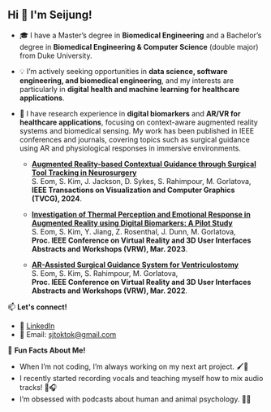 ## Hi 👋 I'm Seijung!

- 🎓 I have a Master’s degree in **Biomedical Engineering** and a Bachelor’s degree in **Biomedical Engineering & Computer Science** (double major) from Duke University. 
- 💡 I’m actively seeking opportunities in **data science, software engineering, and biomedical engineering**, and my interests are particularly in **digital health and machine learning for healthcare applications**.
- 🔬 I have research experience in **digital biomarkers** and **AR/VR for healthcare applications**, focusing on context-aware augmented reality systems and biomedical sensing. My work has been published in IEEE conferences and journals, covering topics such as surgical guidance using AR and physiological responses in immersive environments.

  - **[Augmented Reality-based Contextual Guidance through Surgical Tool Tracking in Neurosurgery](https://pubmed.ncbi.nlm.nih.gov/38635386/)**  
    S. Eom, S. Kim, J. Jackson, D. Sykes, S. Rahimpour, M. Gorlatova,  
    **IEEE Transactions on Visualization and Computer Graphics (TVCG), 2024**.  

  - **[Investigation of Thermal Perception and Emotional Response in Augmented Reality using Digital Biomarkers: A Pilot Study](https://ieeexplore.ieee.org/document/10108744)**  
    S. Eom, S. Kim, Y. Jiang, Z. Rosenthal, J. Dunn, M. Gorlatova,  
    **Proc. IEEE Conference on Virtual Reality and 3D User Interfaces Abstracts and Workshops (VRW), Mar. 2023**.  

  - **[AR-Assisted Surgical Guidance System for Ventriculostomy](https://ieeexplore.ieee.org/abstract/document/9757461)**  
    S. Eom, S. Kim, S. Rahimpour, M. Gorlatova,  
    **Proc. IEEE Conference on Virtual Reality and 3D User Interfaces Abstracts and Workshops (VRW), Mar. 2022**.  


📫 **Let's connect!**
- 💼 [LinkedIn](https://www.linkedin.com/in/seijungkim/)
- 📧 Email: sjtoktok@gmail.com

🎨 **Fun Facts About Me!**  
- When I’m not coding, I’m always working on my next art project. 🖌️🎨    
- I recently started recording vocals and teaching myself how to mix audio tracks! 🎤🎧  
- I’m obsessed with podcasts about human and animal psychology. 🧠🐾 

<!--
**seij001/seij001** is a ✨ _special_ ✨ repository because its `README.md` (this file) appears on your GitHub profile.

Here are some ideas to get you started:
📌 **Projects I Contributed To**
- 🚀 [Project Name](https://github.com/original-owner/repository-name) – Description of your contribution.
- 🔬 [Another Project](https://github.com/original-owner/repository-name) – Short explanation.



- 🔭 I’m currently working on ...
- 🌱 I’m currently learning ...
- 👯 I’m looking to collaborate on ...
- 🤔 I’m looking for help with ...
- 💬 Ask me about ...
- 📫 How to reach me: ...
- 😄 Pronouns: ...
- ⚡ Fun fact: ...
-->
